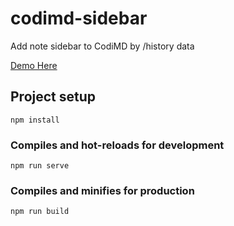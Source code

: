 # codimd-sidebar

Add note sidebar to CodiMD by /history data

[Demo Here](https://timchengx.github.io/codimd-sidebar)

## Project setup
```
npm install
```

### Compiles and hot-reloads for development
```
npm run serve
```

### Compiles and minifies for production
```
npm run build
```
